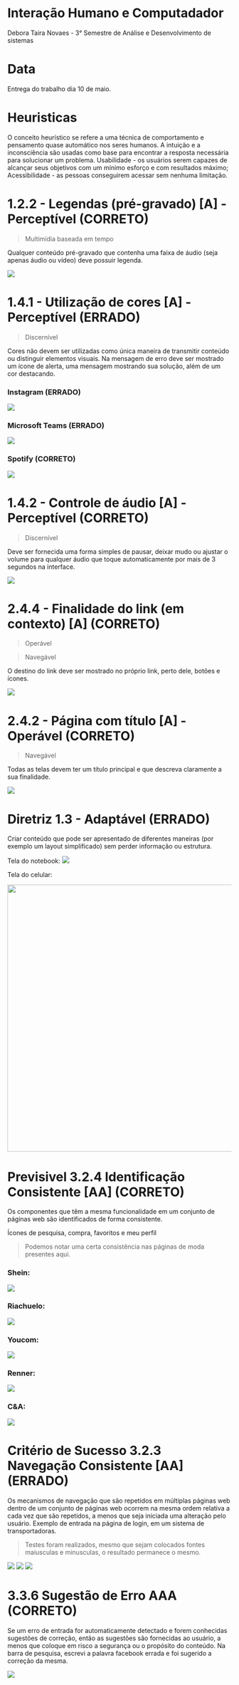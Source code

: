 # Interação Humano e Computadador
Debora Taira Novaes - 3° Semestre de Análise e Desenvolvimento de sistemas

# Data
Entrega do trabalho dia 10 de maio.

# Heuristicas
O conceito heurístico se refere a uma técnica de comportamento e pensamento quase automático nos seres humanos. A intuição e a inconsciência são usadas como base para encontrar a resposta necessária para solucionar um problema.
Usabilidade - os usuários serem capazes de alcançar seus objetivos com um mínimo esforço e com resultados máximo; 
Acessibilidade - as pessoas conseguirem acessar sem nenhuma limitação.

 
# 1.2.2 - Legendas (pré-gravado) [A] - Perceptível   (CORRETO)
> Multimídia baseada em tempo

Qualquer conteúdo pré-gravado que contenha uma faixa de áudio (seja apenas áudio ou vídeo) deve possuir legenda.

<img src = "https://github.com/deborataira/Bertoti/blob/main/Imagens/video-terno.gif">

# 1.4.1 - Utilização de cores [A] - Perceptível (ERRADO)
> Discernível

Cores não devem ser utilizadas como única maneira de transmitir conteúdo ou distinguir elementos visuais.
Na mensagem de erro deve ser mostrado um ícone de alerta, uma mensagem mostrando sua solução, além de um cor destacando.

### Instagram (ERRADO)

<img src = "https://github.com/deborataira/Bertoti/blob/main/Imagens/insta-video.gif">

### Microsoft Teams (ERRADO)

<img src = "https://github.com/deborataira/Bertoti/blob/main/Imagens/teams-video.gif">

### Spotify (CORRETO)

<img src = "https://github.com/deborataira/Bertoti/blob/main/Imagens/spot-video.gif">

# 1.4.2 - Controle de áudio [A] - Perceptível (CORRETO)
> Discernível 

Deve ser fornecida uma forma simples de pausar, deixar mudo ou ajustar o volume para qualquer áudio que toque automaticamente por mais de 3 segundos na interface.

<img src = "https://github.com/deborataira/Bertoti/blob/main/Imagens/spot-musica-pausa.gif">


# 2.4.4 - Finalidade do link (em contexto) [A] (CORRETO)
> Operável

> Navegável

O destino do link deve ser mostrado no próprio link, perto dele, botões e ícones.

<img src = "https://github.com/deborataira/Bertoti/blob/main/Imagens/recarga-video.gif">


# 2.4.2 - Página com título [A] - Operável (CORRETO)
> Navegável

Todas as telas devem ter um título principal e que descreva claramente a sua finalidade.

<img src = "https://github.com/deborataira/Bertoti/blob/main/Imagens/jornal-video.gif">


# Diretriz 1.3 - Adaptável (ERRADO)

Criar conteúdo que pode ser apresentado de diferentes maneiras (por exemplo um layout simplificado) sem perder informação ou estrutura.

Tela do notebook:
<img src = "https://github.com/deborataira/Bertoti/blob/main/Imagens/SSW-PC.png">

Tela do celular:

<img src = "https://github.com/deborataira/Bertoti/blob/main/Imagens/SSW-celular.jpg" widht= "1200" height= "600">


# Previsivel 3.2.4 Identificação Consistente [AA] (CORRETO)

Os componentes que têm a mesma funcionalidade em um conjunto de páginas web são identificados de forma consistente.

Ícones de pesquisa, compra, favoritos e meu perfil

> Podemos notar uma certa consistência nas páginas de moda presentes aqui.

### Shein:
<img src = "https://github.com/deborataira/Bertoti/blob/main/Imagens/shein.png">

### Riachuelo:
<img src = "https://github.com/deborataira/Bertoti/blob/main/Imagens/ria.png">

### Youcom:
<img src = "https://github.com/deborataira/Bertoti/blob/main/Imagens/yc.png">

### Renner:
<img src = "https://github.com/deborataira/Bertoti/blob/main/Imagens/renner.png">

### C&A:
<img src = "https://github.com/deborataira/Bertoti/blob/main/Imagens/cea.png">


# Critério de Sucesso 3.2.3 Navegação Consistente [AA] (ERRADO)

Os mecanismos de navegação que são repetidos em múltiplas páginas web dentro de um conjunto de páginas web ocorrem na mesma ordem relativa a cada vez que são repetidos, a menos que seja iniciada uma alteração pelo usuário.
Exemplo de entrada na página de login, em um sistema de transportadoras.
> Testes foram realizados, mesmo que sejam colocados fontes maiusculas e minusculas, o resultado permanece o mesmo.

<img src = "https://github.com/deborataira/Bertoti/blob/main/Imagens/agb-video.gif">
<img src = "https://github.com/deborataira/Bertoti/blob/main/Imagens/ane-video.gif">
<img src = "https://github.com/deborataira/Bertoti/blob/main/Imagens/bus-video.gif">

#  3.3.6 Sugestão de Erro AAA (CORRETO)

Se um erro de entrada for automaticamente detectado e forem conhecidas sugestões de correção, então as sugestões são fornecidas ao usuário, a menos que coloque em risco a segurança ou o propósito do conteúdo.
Na barra de pesquisa, escrevi a palavra facebook errada e foi sugerido a correção da mesma. 

<img src = "https://github.com/deborataira/Bertoti/blob/main/Imagens/facebook.png">

